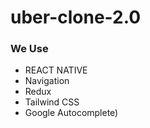 # uber-clone-2.0
### We Use
- REACT NATIVE
- Navigation
- Redux 
- Tailwind CSS 
- Google Autocomplete)
